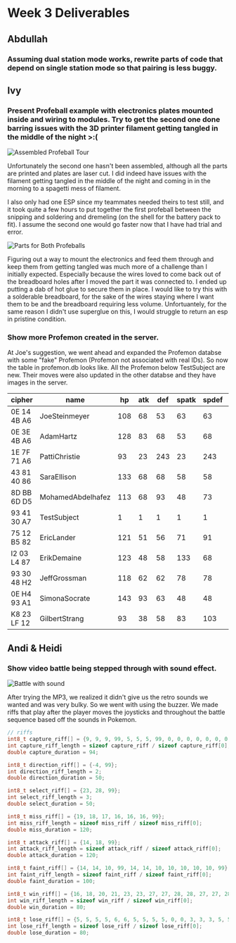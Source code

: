 # Week 3 Deliverables

## Abdullah
### Assuming dual station mode works, rewrite parts of code that depend on single station mode so that pairing is less buggy.

## Ivy
### Present Profeball example with electronics plates mounted inside and wiring to modules. Try to get the second one done barring issues with the 3D printer filament getting tangled in the middle of the night >:( 
![Assembled Profeball Tour](https://www.youtube.com/watch?v=zVC25HnnGds)

Unfortunately the second one hasn't been assembled, although all the parts are printed and plates are laser cut. I did indeed have issues with the filament getting tangled in the middle of the night and coming in in the morning to a spagetti mess of filament.

I also only had one ESP since my teammates needed theirs to test still, and it took quite a few hours to put together the first profeball between the snipping and soldering and dremeling (on the shell for the battery pack to fit). I assume the second one would go faster now that I have had trial and error. 

![Parts for Both Profeballs](https://imgur.com/a/B2M47RF)

Figuring out a way to mount the electronics and feed them through and keep them from getting tangled was much more of a challenge than I initially expected. Especially because the wires loved to come back out of the breadboard holes after I moved the part it was connected to. I ended up putting a dab of hot glue to secure them in place. I would like to try this with a solderable breadboard, for the sake of the wires staying where I want them to be and the breadboard requiring less volume. Unfortuantely, for the same reason I didn't use superglue on this, I would struggle to return an esp in pristine condition.
    
### Show more Profemon created in the server.
At Joe's suggestion, we went ahead and expanded the Profemon databse with some "fake" Profemon (Profemon not associated with real IDs). So now the table in profemon.db looks like. All the Profemon below TestSubject are new. Their moves were also updated in the other databse and they have images in the server.

| cipher      | name              | hp  | atk | def | spatk | spdef | spd | move1        | move2        | move3         | move4       |
|-------------|-------------------|-----|-----|-----|-------|-------|-----|--------------|--------------|---------------|-------------|
| 0E 14 4B A6 | JoeSteinmeyer     | 108 | 68  | 53  | 63    | 63    | 103 | Double Team  | Volt Switch  | Signal Beam   | Confuse     |
| 0E 3E 4B A6 | AdamHartz         | 128 | 83  | 68  | 53    | 68    | 98  | Fury Swipes  | Astonish     | Recurse       | Bind        |
| 1E 7F 71 A6 | PattiChristie     | 93  | 23  | 243 | 23    | 243   | 18  | Hyper Voice  | Sludge Bomb  | Absolute Zero | Confuse     |
| 43 81 40 86 | SaraEllison       | 133 | 68  | 68  | 58    | 58    | 73  | Future Sight | Confuse      | Optimize      | Clear Fog   |
| 8D BB 6D D5 | MohamedAbdelhafez | 113 | 68  | 93  | 48    | 73    | 43  | Gravity      | Flash Cannon | Magnet Beam   | Confuse     |
| 93 41 30 A7 | TestSubject       | 1   | 1   | 1   | 1     | 1     | 1   | Confuse      | Astonish     | Optimize      | Clear Fog   |
| 75 12 B5 82 | EricLander        | 121 | 51  | 56  | 71    | 91    | 76  | Helix Punch  | Sequence     | Tri-Attack    | Clear Fog   |
| I2 03 L4 87 | ErikDemaine       | 123 | 48  | 58  | 133   | 68    | 38  | Fold         | Unfold       | Atonish       | Optimize    |
| 93 30 48 H2 | JeffGrossman      | 118 | 62  | 62  | 78    | 78    | 58  | Solar Beam   | Brine        | Muddy Water   | Sunny Day   |
| 0E H4 93 A1 | SimonaSocrate     | 143 | 93  | 63  | 48    | 48    | 48  | Torsion      | Stress       | Strain        | Axial Load  |
| K8 23 LF 12 | GilbertStrang     | 93  | 38  | 58  | 83    | 103   | 73  | Mirror Force | Invert       | Reduce        | Diagonalize |
## Andi & Heidi
### Show video battle being stepped through with sound effect.

![Battle with sound](https://www.youtube.com/watch?v=iJIVGkFIWJU)

After trying the MP3, we realized it didn't give us the retro sounds we wanted and was very bulky. So we went with using the buzzer. We made riffs that play after the player moves the joysticks and throughout the battle sequence based off the sounds in Pokemon.

```cpp
// riffs
int8_t capture_riff[] = {9, 9, 9, 99, 5, 5, 5, 99, 0, 0, 0, 0, 0, 0, 0, 99, 10, 99, 10, 99, 10, 99, 7, 7, 7, 99, 10, 99, 9, 9, 9, 9, 9, 9, 9, 99};
int capture_riff_length = sizeof capture_riff / sizeof capture_riff[0];
double capture_duration = 94;

int8_t direction_riff[] = {-4, 99};
int direction_riff_length = 2;
double direction_duration = 50;

int8_t select_riff[] = {23, 28, 99};
int select_riff_length = 3;
double select_duration = 50;

int8_t miss_riff[] = {19, 18, 17, 16, 16, 16, 99};
int miss_riff_length = sizeof miss_riff / sizeof miss_riff[0];
double miss_duration = 120;

int8_t attack_riff[] = {14, 18, 99};
int attack_riff_length = sizeof attack_riff / sizeof attack_riff[0];
double attack_duration = 120;

int8_t faint_riff[] = {14, 14, 10, 99, 14, 14, 10, 10, 10, 10, 10, 99};
int faint_riff_length = sizeof faint_riff / sizeof faint_riff[0];
double faint_duration = 100;

int8_t win_riff[] = {16, 18, 20, 21, 23, 23, 27, 27, 28, 28, 27, 27, 28, 28, 28, 28, 28, 28, 28, 28, 28, 99};
int win_riff_length = sizeof win_riff / sizeof win_riff[0];
double win_duration = 80;

int8_t lose_riff[] = {5, 5, 5, 5, 6, 6, 5, 5, 5, 5, 0, 0, 3, 3, 3, 5, 5, 5, 5, 5, 5, 4, 4, 4, 4, 4, 4, 4, 4, 4, 4, 99};
int lose_riff_length = sizeof lose_riff / sizeof lose_riff[0];
double lose_duration = 80;
```